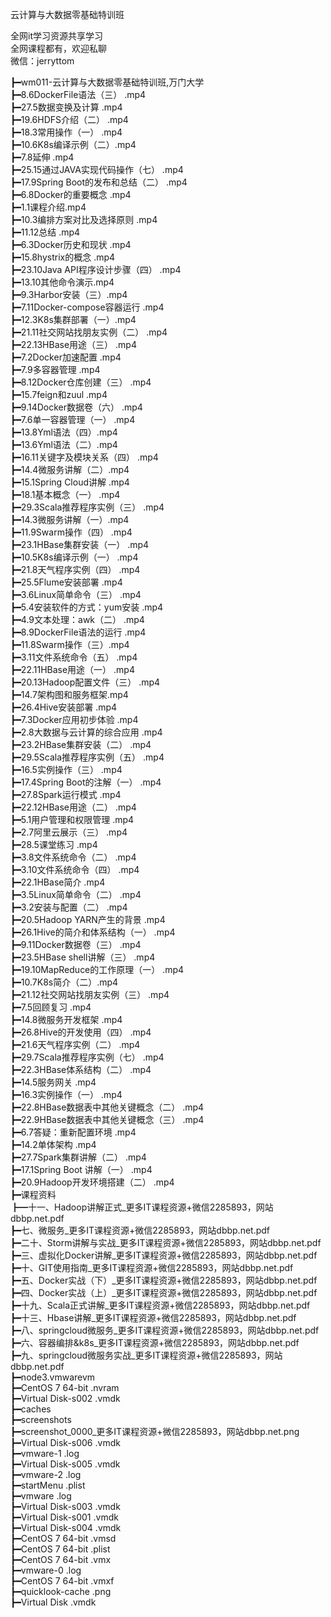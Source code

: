 云计算与大数据零基础特训班

全网it学习资源共享学习<br>全网课程都有，欢迎私聊<br>微信：jerryttom<br>

┣━wm011-云计算与大数据零基础特训班,万门大学<br> ┣━8.6DockerFile语法（三） .mp4<br> ┣━27.5数据变换及计算 .mp4<br> ┣━19.6HDFS介绍（二） .mp4<br> ┣━18.3常用操作（一） .mp4<br> ┣━10.6K8s编译示例（二）.mp4<br> ┣━7.8延伸 .mp4<br> ┣━25.15通过JAVA实现代码操作（七） .mp4<br> ┣━17.9Spring Boot的发布和总结（二） .mp4<br> ┣━6.8Docker的重要概念 .mp4<br> ┣━1.1课程介绍.mp4<br> ┣━10.3编排方案对比及选择原则 .mp4<br> ┣━11.12总结 .mp4<br> ┣━6.3Docker历史和现状 .mp4<br> ┣━15.8hystrix的概念 .mp4<br> ┣━23.10Java API程序设计步骤（四） .mp4<br> ┣━13.10其他命令演示.mp4<br> ┣━9.3Harbor安装（三）.mp4<br> ┣━7.11Docker-compose容器运行 .mp4<br> ┣━12.3K8s集群部署（一）.mp4<br> ┣━21.11社交网站找朋友实例（二） .mp4<br> ┣━22.13HBase用途（三） .mp4<br> ┣━7.2Docker加速配置 .mp4<br> ┣━7.9多容器管理 .mp4<br> ┣━8.12Docker仓库创建（三） .mp4<br> ┣━15.7feign和zuul .mp4<br> ┣━9.14Docker数据卷（六） .mp4<br> ┣━7.6单一容器管理（一） .mp4<br> ┣━13.8Yml语法（四）.mp4<br> ┣━13.6Yml语法（二）.mp4<br> ┣━16.11关键字及模块关系（四） .mp4<br> ┣━14.4微服务讲解（二）.mp4<br> ┣━15.1Spring Cloud讲解 .mp4<br> ┣━18.1基本概念（一） .mp4<br> ┣━29.3Scala推荐程序实例（三） .mp4<br> ┣━14.3微服务讲解（一）.mp4<br> ┣━11.9Swarm操作（四） .mp4<br> ┣━23.1HBase集群安装（一） .mp4<br> ┣━10.5K8s编译示例（一） .mp4<br> ┣━21.8天气程序实例（四） .mp4<br> ┣━25.5Flume安装部署 .mp4<br> ┣━3.6Linux简单命令（三） .mp4<br> ┣━5.4安装软件的方式：yum安装 .mp4<br> ┣━4.9文本处理：awk（二） .mp4<br> ┣━8.9DockerFile语法的运行 .mp4<br> ┣━11.8Swarm操作（三）.mp4<br> ┣━3.11文件系统命令（五） .mp4<br> ┣━22.11HBase用途（一） .mp4<br> ┣━20.13Hadoop配置文件（三） .mp4<br> ┣━14.7架构图和服务框架.mp4<br> ┣━26.4Hive安装部署 .mp4<br> ┣━7.3Docker应用初步体验 .mp4<br> ┣━2.8大数据与云计算的综合应用 .mp4<br> ┣━23.2HBase集群安装（二） .mp4<br> ┣━29.5Scala推荐程序实例（五） .mp4<br> ┣━16.5实例操作（三） .mp4<br> ┣━17.4Spring Boot的注解（一） .mp4<br> ┣━27.8Spark运行模式 .mp4<br> ┣━22.12HBase用途（二） .mp4<br> ┣━5.1用户管理和权限管理 .mp4<br> ┣━2.7阿里云展示（三） .mp4<br> ┣━28.5课堂练习 .mp4<br> ┣━3.8文件系统命令（二） .mp4<br> ┣━3.10文件系统命令（四） .mp4<br> ┣━22.1HBase简介 .mp4<br> ┣━3.5Linux简单命令（二） .mp4<br> ┣━3.2安装与配置（二） .mp4<br> ┣━20.5Hadoop YARN产生的背景 .mp4<br> ┣━26.1Hive的简介和体系结构（一） .mp4<br> ┣━9.11Docker数据卷（三） .mp4<br> ┣━23.5HBase shell讲解（三） .mp4<br> ┣━19.10MapReduce的工作原理（一） .mp4<br> ┣━10.7K8s简介（二）.mp4<br> ┣━21.12社交网站找朋友实例（三） .mp4<br> ┣━7.5回顾复习 .mp4<br> ┣━14.8微服务开发框架 .mp4<br> ┣━26.8Hive的开发使用（四） .mp4<br> ┣━21.6天气程序实例（二） .mp4<br> ┣━29.7Scala推荐程序实例（七） .mp4<br> ┣━22.3HBase体系结构（二） .mp4<br> ┣━14.5服务网关 .mp4<br> ┣━16.3实例操作（一） .mp4<br> ┣━22.8HBase数据表中其他关键概念（二） .mp4<br> ┣━22.9HBase数据表中其他关键概念（三） .mp4<br> ┣━6.7答疑：重新配置环境 .mp4<br> ┣━14.2单体架构 .mp4<br> ┣━27.7Spark集群讲解（二） .mp4<br> ┣━17.1Spring Boot 讲解（一） .mp4<br> ┣━20.9Hadoop开发环境搭建（二） .mp4<br> ┣━课程资料<br> ┣━十一、Hadoop讲解正式_更多IT课程资源+微信2285893，网站dbbp.net.pdf<br> ┣━七、微服务_更多IT课程资源+微信2285893，网站dbbp.net.pdf<br> ┣━二十、Storm讲解与实战_更多IT课程资源+微信2285893，网站dbbp.net.pdf<br> ┣━三、虚拟化Docker讲解_更多IT课程资源+微信2285893，网站dbbp.net.pdf<br> ┣━十、GIT使用指南_更多IT课程资源+微信2285893，网站dbbp.net.pdf<br> ┣━五、Docker实战（下）_更多IT课程资源+微信2285893，网站dbbp.net.pdf<br> ┣━四、Docker实战（上）_更多IT课程资源+微信2285893，网站dbbp.net.pdf<br> ┣━十九、Scala正式讲解_更多IT课程资源+微信2285893，网站dbbp.net.pdf<br> ┣━十三、Hbase讲解_更多IT课程资源+微信2285893，网站dbbp.net.pdf<br> ┣━八、springcloud微服务_更多IT课程资源+微信2285893，网站dbbp.net.pdf<br> ┣━六、容器编排&amp;k8s_更多IT课程资源+微信2285893，网站dbbp.net.pdf<br> ┣━九、springcloud微服务实战_更多IT课程资源+微信2285893，网站dbbp.net.pdf<br> ┣━node3.vmwarevm<br> ┣━CentOS 7 64-bit .nvram<br> ┣━Virtual Disk-s002 .vmdk<br> ┣━caches<br> ┣━screenshots<br> ┣━screenshot_0000_更多IT课程资源+微信2285893，网站dbbp.net.png<br> ┣━Virtual Disk-s006 .vmdk<br> ┣━vmware-1 .log<br> ┣━Virtual Disk-s005 .vmdk<br> ┣━vmware-2 .log<br> ┣━startMenu .plist<br> ┣━vmware .log<br> ┣━Virtual Disk-s003 .vmdk<br> ┣━Virtual Disk-s001 .vmdk<br> ┣━Virtual Disk-s004 .vmdk<br> ┣━CentOS 7 64-bit .vmsd<br> ┣━CentOS 7 64-bit .plist<br> ┣━CentOS 7 64-bit .vmx<br> ┣━vmware-0 .log<br> ┣━CentOS 7 64-bit .vmxf<br> ┣━quicklook-cache .png<br> ┣━Virtual Disk .vmdk
